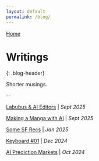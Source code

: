 ```yaml
---
layout: default
permalink: /blog/
---
```


[Home](/) 

# Writings
{: .blog-header}

Shorter musings. 

--

[Labubus & AI Editors](/blog/ai-editors) | _Sept 2025_

[Making a Manga with AI](/blog/ai-manga/) | _Sept 2025_

[Some SF Recs](/blog/sf-recs/) | _Jan 2025_

[Keyboard #01](/blog/keyboard-build/) | _Dec 2024_

[AI Prediction Markets](/blog/ai-prediction-markets/) | _Oct 2024_
